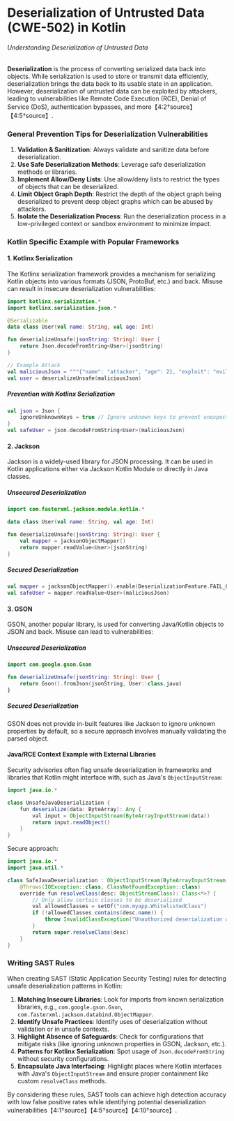 # Deserialization of Untrusted Data (CWE-502) in Kotlin

###### Understanding Deserialization of Untrusted Data

**Deserialization** is the process of converting serialized data back into objects. While serialization is used to store or transmit data efficiently, deserialization brings the data back to its usable state in an application. However, deserialization of untrusted data can be exploited by attackers, leading to vulnerabilities like Remote Code Execution (RCE), Denial of Service (DoS), authentication bypasses, and more【4:2†source】【4:5†source】.

### General Prevention Tips for Deserialization Vulnerabilities
1. **Validation & Sanitization**: Always validate and sanitize data before deserialization.
2. **Use Safe Deserialization Methods**: Leverage safe deserialization methods or libraries.
3. **Implement Allow/Deny Lists**: Use allow/deny lists to restrict the types of objects that can be deserialized.
4. **Limit Object Graph Depth**: Restrict the depth of the object graph being deserialized to prevent deep object graphs which can be abused by attackers.
5. **Isolate the Deserialization Process**: Run the deserialization process in a low-privileged context or sandbox environment to minimize impact.

### Kotlin Specific Example with Popular Frameworks

#### 1. **Kotlinx Serialization**
The Kotlinx serialization framework provides a mechanism for serializing Kotlin objects into various formats (JSON, ProtoBuf, etc.) and back. Misuse can result in insecure deserialization vulnerabilities:

```kotlin
import kotlinx.serialization.*
import kotlinx.serialization.json.*

@Serializable
data class User(val name: String, val age: Int)

fun deserializeUnsafe(jsonString: String): User {
    return Json.decodeFromString<User>(jsonString)
}

// Example Attack
val maliciousJson = """{"name": "attacker", "age": 21, "exploit": "evil_code"}"""
val user = deserializeUnsafe(maliciousJson)
```

##### Prevention with Kotlinx Serialization
```kotlin
val json = Json {
    ignoreUnknownKeys = true // Ignore unknown keys to prevent unexpected data injection
}
val safeUser = json.decodeFromString<User>(maliciousJson)
```

#### 2. **Jackson**
Jackson is a widely-used library for JSON processing. It can be used in Kotlin applications either via Jackson Kotlin Module or directly in Java classes.

##### Unsecured Deserialization
```kotlin
import com.fasterxml.jackson.module.kotlin.*

data class User(val name: String, val age: Int)

fun deserializeUnsafe(jsonString: String): User {
    val mapper = jacksonObjectMapper()
    return mapper.readValue<User>(jsonString)
}
```

##### Secured Deserialization
```kotlin
val mapper = jacksonObjectMapper().enable(DeserializationFeature.FAIL_ON_UNKNOWN_PROPERTIES)
val safeUser = mapper.readValue<User>(maliciousJson)
```

#### 3. **GSON**
GSON, another popular library, is used for converting Java/Kotlin objects to JSON and back. Misuse can lead to vulnerabilities:

##### Unsecured Deserialization
```kotlin
import com.google.gson.Gson

fun deserializeUnsafe(jsonString: String): User {
    return Gson().fromJson(jsonString, User::class.java)
}
```

##### Secured Deserialization
GSON does not provide in-built features like Jackson to ignore unknown properties by default, so a secure approach involves manually validating the parsed object.

#### Java/RCE Context Example with External Libraries
Security advisories often flag unsafe deserialization in frameworks and libraries that Kotlin might interface with, such as Java's `ObjectInputStream`:

```java
import java.io.*

class UnsafeJavaDeserialization {
    fun deserialize(data: ByteArray): Any {
        val input = ObjectInputStream(ByteArrayInputStream(data))
        return input.readObject()
    }
}
```
Secure approach:
```java
import java.io.*
import java.util.*

class SafeJavaDeserialization : ObjectInputStream(ByteArrayInputStream(data)) {
    @Throws(IOException::class, ClassNotFoundException::class)
    override fun resolveClass(desc: ObjectStreamClass): Class<*>? {
        // Only allow certain classes to be deserialized
        val allowedClasses = setOf("com.myapp.WhitelistedClass")
        if (!allowedClasses.contains(desc.name)) {
            throw InvalidClassException("Unauthorized deserialization attempt", desc.name)
        }
        return super.resolveClass(desc)
    }
}
```

### Writing SAST Rules
When creating SAST (Static Application Security Testing) rules for detecting unsafe deserialization patterns in Kotlin:

1. **Matching Insecure Libraries**: Look for imports from known serialization libraries, e.g., `com.google.gson.Gson`, `com.fasterxml.jackson.databind.ObjectMapper`.
2. **Identify Unsafe Practices**: Identify uses of deserialization without validation or in unsafe contexts.
3. **Highlight Absence of Safeguards**: Check for configurations that mitigate risks (like ignoring unknown properties in GSON, Jackson, etc.).
4. **Patterns for Kotlinx Serialization**: Spot usage of `Json.decodeFromString` without security configurations.
5. **Encapsulate Java Interfacing**: Highlight places where Kotlin interfaces with Java's `ObjectInputStream` and ensure proper containment like custom `resolveClass` methods.

By considering these rules, SAST tools can achieve high detection accuracy with low false positive rates while identifying potential deserialization vulnerabilities【4:1†source】【4:5†source】【4:10†source】.